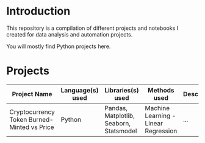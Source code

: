 # Introduction

This repository is a compilation of different projects and notebooks I created for data analysis and automation projects.

You will mostly find Python projects here.

# Projects

|Project Name|  Language(s) used |  Libraries(s) used | Methods used |Description |
|---------|----------------------|--------------------|--------------|------------|
|Cryptocurrency Token Burned-Minted vs Price| Python | Pandas, Matplotlib, Seaborn, Statsmodel | Machine Learning - Linear Regression | ...|



<!--
**LuisMCap/LuisMCap** is a ✨ _special_ ✨ repository because its `README.md` (this file) appears on your GitHub profile.

Here are some ideas to get you started:

- 🔭 I’m currently working on ...
- 🌱 I’m currently learning ...
- 👯 I’m looking to collaborate on ...
- 🤔 I’m looking for help with ...
- 💬 Ask me about ...
- 📫 How to reach me: ...
- 😄 Pronouns: ...
- ⚡ Fun fact: ...
-->
